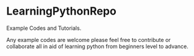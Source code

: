﻿# LearningPythonRepo
Example Codes and Tutorials.

Any example codes are welcome please feel free to contribute or collaborate all in aid of learning python from beginners level to advance.

